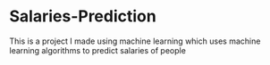 # Salaries-Prediction
This is a project I made using machine learning which uses machine learning algorithms to predict salaries of people

